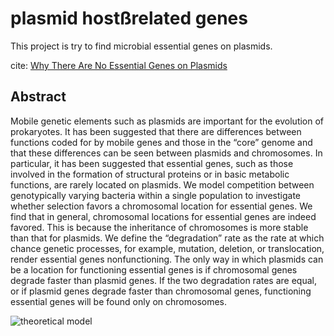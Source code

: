 # plasmid hostßrelated genes

This project is try to find microbial essential genes on plasmids.

cite: [Why There Are No Essential Genes on Plasmids](https://academic.oup.com/mbe/article/32/12/3079/2579220)
## Abstract
Mobile genetic elements such as plasmids are important for the evolution of prokaryotes. It has been suggested that there are differences between functions coded for by mobile genes and those in the “core” genome and that these differences can be seen between plasmids and chromosomes. In particular, it has been suggested that essential genes, such as those involved in the formation of structural proteins or in basic metabolic functions, are rarely located on plasmids. We model competition between genotypically varying bacteria within a single population to investigate whether selection favors a chromosomal location for essential genes. We find that in general, chromosomal locations for essential genes are indeed favored. This is because the inheritance of chromosomes is more stable than that for plasmids. We define the “degradation” rate as the rate at which chance genetic processes, for example, mutation, deletion, or translocation, render essential genes nonfunctioning. The only way in which plasmids can be a location for functioning essential genes is if chromosomal genes degrade faster than plasmid genes. If the two degradation rates are equal, or if plasmid genes degrade faster than chromosomal genes, functioning essential genes will be found only on chromosomes.

![theoretical model](https://oup.silverchair-cdn.com/oup/backfile/Content_public/Journal/mbe/32/12/10.1093_molbev_msu293/2/m_msu293f2p.jpeg?Expires=1574379268&Signature=qdctHovMCEsRYuHagWM-ra9z8G0cTZRBMi8A9RYuTynb1omG0AC7Y3qkelbg~-6RibwVPGcDaDyTZHrBXqjOVPH6yJcrbNALl1LPhv~dNItiWMv57DEskTfKDqQcGv5PbxsWbslDAayWzUC-8vEiCgtyRDOaxIPB3ga7tQ4-pbDQf1wxkYOSpUzxDv2opQRUL48e7PmZ4J4uvppFxIFeREfRhiExGUErfVUvMbwtcH9Gcoc93bBU~9zm4y9LpReqhuyjiXAc0yKazUmaRDlUSEVh7M5JJi2dE2ay0jAm9oNKYzwzmw8wMR2VWm0EhNe5Pz~FwXJ6xAH~12Yx-9wCnA__&Key-Pair-Id=APKAIE5G5CRDK6RD3PGA)
